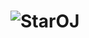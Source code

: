# ![StarOJ](https://socialify.git.ci/StardustDL/StarOJ/image?description=1&font=Bitter&forks=1&issues=1&language=1&logo=https%3A%2F%2Fraw.githubusercontent.com%2FStardustDL%2FStarOJ%2Fmain%2Fdocs%2Flogo.png&name=1&owner=1&pulls=1&stargazers=1&theme=Light "StarOJ")

